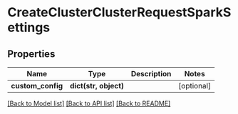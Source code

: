 # CreateClusterClusterRequestSparkSettings

## Properties
Name | Type | Description | Notes
------------ | ------------- | ------------- | -------------
**custom_config** | **dict(str, object)** |  | [optional] 

[[Back to Model list]](../README.md#documentation-for-models) [[Back to API list]](../README.md#documentation-for-api-endpoints) [[Back to README]](../README.md)


